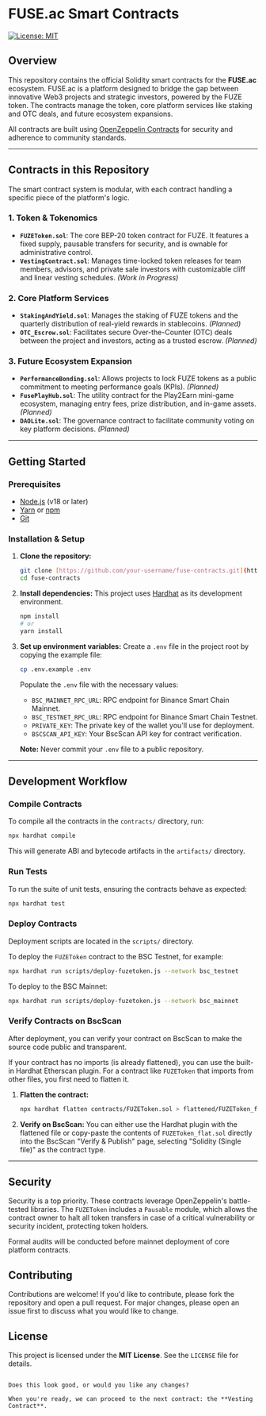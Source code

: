 

# FUSE.ac Smart Contracts

[![License: MIT](https://img.shields.io/badge/License-MIT-yellow.svg)](https://opensource.org/licenses/MIT)

## Overview

This repository contains the official Solidity smart contracts for the **FUSE.ac** ecosystem. FUSE.ac is a platform designed to bridge the gap between innovative Web3 projects and strategic investors, powered by the FUZE token. The contracts manage the token, core platform services like staking and OTC deals, and future ecosystem expansions.

All contracts are built using [OpenZeppelin Contracts](https://github.com/OpenZeppelin/openzeppelin-contracts) for security and adherence to community standards.

---

## Contracts in this Repository

The smart contract system is modular, with each contract handling a specific piece of the platform's logic.

### 1. Token & Tokenomics
* **`FUZEToken.sol`**: The core BEP-20 token contract for FUZE. It features a fixed supply, pausable transfers for security, and is ownable for administrative control.
* **`VestingContract.sol`**: Manages time-locked token releases for team members, advisors, and private sale investors with customizable cliff and linear vesting schedules. *(Work in Progress)*

### 2. Core Platform Services
* **`StakingAndYield.sol`**: Manages the staking of FUZE tokens and the quarterly distribution of real-yield rewards in stablecoins. *(Planned)*
* **`OTC_Escrow.sol`**: Facilitates secure Over-the-Counter (OTC) deals between the project and investors, acting as a trusted escrow. *(Planned)*

### 3. Future Ecosystem Expansion
* **`PerformanceBonding.sol`**: Allows projects to lock FUZE tokens as a public commitment to meeting performance goals (KPIs). *(Planned)*
* **`FusePlayHub.sol`**: The utility contract for the Play2Earn mini-game ecosystem, managing entry fees, prize distribution, and in-game assets. *(Planned)*
* **`DAOLite.sol`**: The governance contract to facilitate community voting on key platform decisions. *(Planned)*

---

## Getting Started

### Prerequisites

* [Node.js](https://nodejs.org/en/) (v18 or later)
* [Yarn](https://yarnpkg.com/) or [npm](https://www.npmjs.com/)
* [Git](https://git-scm.com/)

### Installation & Setup

1.  **Clone the repository:**
    ```bash
    git clone [https://github.com/your-username/fuse-contracts.git](https://github.com/your-username/fuse-contracts.git)
    cd fuse-contracts
    ```

2.  **Install dependencies:**
    This project uses [Hardhat](https://hardhat.org/) as its development environment.
    ```bash
    npm install
    # or
    yarn install
    ```

3.  **Set up environment variables:**
    Create a `.env` file in the project root by copying the example file:
    ```bash
    cp .env.example .env
    ```
    Populate the `.env` file with the necessary values:
    * `BSC_MAINNET_RPC_URL`: RPC endpoint for Binance Smart Chain Mainnet.
    * `BSC_TESTNET_RPC_URL`: RPC endpoint for Binance Smart Chain Testnet.
    * `PRIVATE_KEY`: The private key of the wallet you'll use for deployment.
    * `BSCSCAN_API_KEY`: Your BscScan API key for contract verification.

    **Note:** Never commit your `.env` file to a public repository.

---

## Development Workflow

### Compile Contracts

To compile all the contracts in the `contracts/` directory, run:
```bash
npx hardhat compile
````

This will generate ABI and bytecode artifacts in the `artifacts/` directory.

### Run Tests

To run the suite of unit tests, ensuring the contracts behave as expected:

```bash
npx hardhat test
```

### Deploy Contracts

Deployment scripts are located in the `scripts/` directory.

To deploy the `FUZEToken` contract to the BSC Testnet, for example:

```bash
npx hardhat run scripts/deploy-fuzetoken.js --network bsc_testnet
```

To deploy to the BSC Mainnet:

```bash
npx hardhat run scripts/deploy-fuzetoken.js --network bsc_mainnet
```

### Verify Contracts on BscScan

After deployment, you can verify your contract on BscScan to make the source code public and transparent.

If your contract has no imports (is already flattened), you can use the built-in Hardhat Etherscan plugin. For a contract like `FUZEToken` that imports from other files, you first need to flatten it.

1.  **Flatten the contract:**
    ```bash
    npx hardhat flatten contracts/FUZEToken.sol > flattened/FUZEToken_flat.sol
    ```
2.  **Verify on BscScan:**
    You can either use the Hardhat plugin with the flattened file or copy-paste the contents of `FUZEToken_flat.sol` directly into the BscScan "Verify & Publish" page, selecting "Solidity (Single file)" as the contract type.

-----

## Security

Security is a top priority. These contracts leverage OpenZeppelin's battle-tested libraries. The `FUZEToken` includes a `Pausable` module, which allows the contract owner to halt all token transfers in case of a critical vulnerability or security incident, protecting token holders.

Formal audits will be conducted before mainnet deployment of core platform contracts.

## Contributing

Contributions are welcome\! If you'd like to contribute, please fork the repository and open a pull request. For major changes, please open an issue first to discuss what you would like to change.

## License

This project is licensed under the **MIT License**. See the `LICENSE` file for details.

```

Does this look good, or would you like any changes?

When you're ready, we can proceed to the next contract: the **Vesting Contract**.
```
